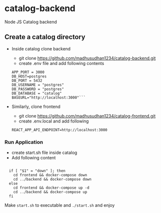 # catalog-backend
Node JS Catalog backend

## Create a catalog directory 
- Inside catalog clone backend
  - git clone https://github.com/madhusudhan1234/catalog-backend.git
  - create .env file and add following contents
  
  ```
  APP_PORT = 3000
  DB_HOST=postgres
  DB_PORT = 5432
  DB_USERNAME = "postgres"  
  DB_PASSWORD = "postgres"
  DB_DATABASE = "catalog"
  BASEURL="http://localhost:3000"```

- Similarly, clone frontend
  - git clone https://github.com/madhusudhan1234/catalog-frontend.git
  - create .env.local and add following
  
  ```
  REACT_APP_API_ENDPOINT=http://localhost:3000
  ```
 
 
### Run Application
- create start.sh file inside catalog
- Add following content

```#!/bin/bash

  if [ "$1" = "down" ]; then
    cd frontend && docker-compose down
    cd ../backend && docker-compose down
  else
    cd frontend && docker-compose up -d
    cd ../backend && docker-compose up 
  fi
```

Make `start.sh` to executable and `./start.sh` and enjoy


